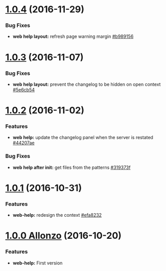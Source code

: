 <a name="1.0.4"></a>
# [1.0.4](https://github.com/CodeCorico/allons-y-web-help/compare/1.0.3...1.0.4) (2016-11-29)

### Bug Fixes
* **web help layout:** refresh page warning margin [#b989156](https://github.com/CodeCorico/allons-y-web-help/commit/b989156)

<a name="1.0.3"></a>
# [1.0.3](https://github.com/CodeCorico/allons-y-web-help/compare/1.0.2...1.0.3) (2016-11-07)

### Bug Fixes
* **web help layout:** prevent the changelog to be hidden on open context [#5e6cb54](https://github.com/CodeCorico/allons-y-web-help/commit/5e6cb54)

<a name="1.0.2"></a>
# [1.0.2](https://github.com/CodeCorico/allons-y-web-help/compare/1.0.1...1.0.2) (2016-11-02)

### Features
* **web help:** update the changelog panel when the server is restated [#44207ae](https://github.com/CodeCorico/allons-y-web-help/commit/44207ae)

### Bug Fixes
* **web help after init:** get files from the patterns [#319373f](https://github.com/CodeCorico/allons-y-web-help/commit/319373f)

<a name="1.0.1"></a>
# [1.0.1](https://github.com/CodeCorico/allons-y-web-help/compare/1.0.0...1.0.1) (2016-10-31)

### Features
* **web-help:** redesign the context [#efa8232](https://github.com/CodeCorico/allons-y-web-help/commit/efa8232)

<a name="1.0.0"></a>
# [1.0.0 Allonzo](https://github.com/CodeCorico/allons-y-web-help/releases/tag/1.0.0) (2016-10-20)

### Features
* **web-help:** First version
